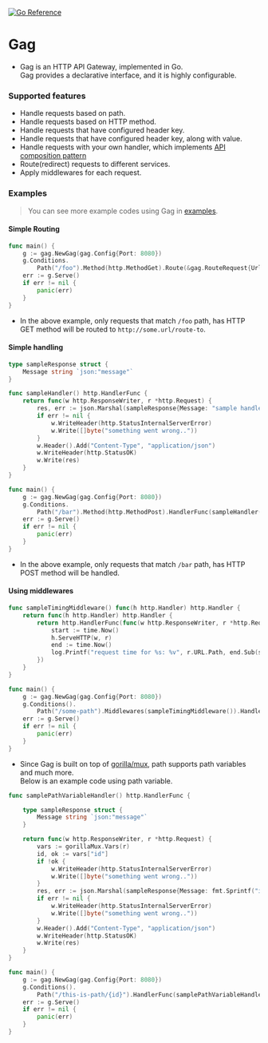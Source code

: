 [![Go Reference](https://pkg.go.dev/badge/github.com/sang-w0o/gag.svg)](https://pkg.go.dev/github.com/sang-w0o/gag)

# Gag 

- Gag is an HTTP API Gateway, implemented in Go.  
  Gag provides a declarative interface, and it is highly configurable.

### Supported features

- Handle requests based on path.
- Handle requests based on HTTP method.
- Handle requests that have configured header key.
- Handle requests that have configured header key, along with value.
- Handle requests with your own handler, which implements [API composition pattern](https://microservices.io/patterns/data/api-composition.html)
- Route(redirect) requests to different services.
- Apply middlewares for each request.

### Examples

> You can see more example codes using Gag in [examples](https://github.com/sang-w0o/gag/tree/master/examples).

#### Simple Routing

```go
func main() {
    g := gag.NewGag(gag.Config{Port: 8080})
    g.Conditions.
        Path("/foo").Method(http.MethodGet).Route(&gag.RouteRequest{Url: "http://some.url/route-to", HttpMethod: http.MethodGet}, g)
    err := g.Serve()
    if err != nil {
        panic(err)
    }
}
```

- In the above example, only requests that match `/foo` path, has HTTP GET method will be routed to `http://some.url/route-to`.

#### Simple handling

```go
type sampleResponse struct {
    Message string `json:"message"`
}

func sampleHandler() http.HandlerFunc {
    return func(w http.ResponseWriter, r *http.Request) {
        res, err := json.Marshal(sampleResponse{Message: "sample handler!"})
        if err != nil {
            w.WriteHeader(http.StatusInternalServerError)
            w.Write([]byte("something went wrong.."))
        }
        w.Header().Add("Content-Type", "application/json")
        w.WriteHeader(http.StatusOK)
        w.Write(res)
    }
}

func main() {
    g := gag.NewGag(gag.Config{Port: 8080})
    g.Conditions.
        Path("/bar").Method(http.MethodPost).HandlerFunc(sampleHandler(), g)
    err := g.Serve()
    if err != nil {
        panic(err)
    }
}
```

- In the above example, only requests that match `/bar` path, has HTTP POST method will be handled.

#### Using middlewares

```go
func sampleTimingMiddleware() func(h http.Handler) http.Handler {
    return func(h http.Handler) http.Handler {
        return http.HandlerFunc(func(w http.ResponseWriter, r *http.Request) {
            start := time.Now()
            h.ServeHTTP(w, r)
            end := time.Now()
            log.Printf("request time for %s: %v", r.URL.Path, end.Sub(start))
        })
    }
}

func main() {
    g := gag.NewGag(gag.Config{Port: 8080})
	g.Conditions().
		Path("/some-path").Middlewares(sampleTimingMiddleware()).HandlerFunc(sampleHandler(), g)
	err := g.Serve()
	if err != nil {
		panic(err)
	}
}
```

- Since Gag is built on top of [gorilla/mux](https://github.com/gorilla/mux), path supports path variables and much more.   
  Below is an example code using path variable.

```go
func samplePathVariableHandler() http.HandlerFunc {

	type sampleResponse struct {
		Message string `json:"message"`
	}

	return func(w http.ResponseWriter, r *http.Request) {
		vars := gorillaMux.Vars(r)
		id, ok := vars["id"]
		if !ok {
			w.WriteHeader(http.StatusInternalServerError)
			w.Write([]byte("something went wrong.."))
		}
		res, err := json.Marshal(sampleResponse{Message: fmt.Sprintf("id: %s", id)})
		if err != nil {
			w.WriteHeader(http.StatusInternalServerError)
			w.Write([]byte("something went wrong.."))
		}
		w.Header().Add("Content-Type", "application/json")
		w.WriteHeader(http.StatusOK)
		w.Write(res)
	}
}

func main() {
    g := gag.NewGag(gag.Config{Port: 8080})
	g.Conditions().
        Path("/this-is-path/{id}").HandlerFunc(samplePathVariableHandler(), g)
    err := g.Serve()
    if err != nil {
        panic(err)
    }
}
```